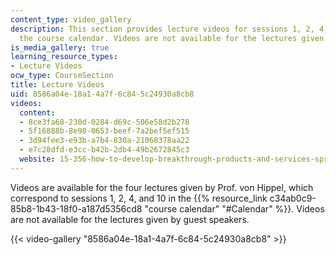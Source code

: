 ```yaml
---
content_type: video_gallery
description: This section provides lecture videos for sessions 1, 2, 4, and 10 in
  the course calendar. Videos are not available for the lectures given by guest speakers.
is_media_gallery: true
learning_resource_types:
- Lecture Videos
ocw_type: CourseSection
title: Lecture Videos
uid: 8586a04e-18a1-4a7f-6c84-5c24930a8cb8
videos:
  content:
  - 8ce3fa68-230d-0284-d69c-506e58d2b278
  - 5f16888b-8e98-0653-beef-7a2bef5ef515
  - 3d94fee3-e93b-a7b4-830a-21068378aa22
  - e7c28dfd-e3cc-b42b-2db4-49b2672845c3
  website: 15-356-how-to-develop-breakthrough-products-and-services-spring-2012
---
```


Videos are available for the four lectures given by Prof. von Hippel, which correspond to sessions 1, 2, 4, and 10 in the {{% resource_link c34ab0c9-85b8-1b43-18f0-a187d5356cd8 "course calendar" "#Calendar" %}}. Videos are not available for the lectures given by guest speakers.

{{< video-gallery "8586a04e-18a1-4a7f-6c84-5c24930a8cb8" >}}

